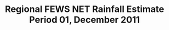 ---
title: Regional FEWS NET Rainfall Estimate Period 01, December 2011
categories: 
    - data
geography: regional
partner: fews
cat: remote
year: 2012
layer: fews-net.sahel-fewsnet-rfe-period11121,devseed.sahel-africa-borders-land  
api:
embed:
source: <a href="http://fews.net">FEWS NET</a>  
license: Public Domain
updated: 3/28/12
description: This layer depicts the dekadal (10-day) rainfall estimate (RFE) based on RFE 2.0 algorithm and interpolation method produced by National Oceanic and Atmospheric Administration's (NOAA) Climate Prediction Center. Daily rainfall estimates are summed to produce dekadal totals. Additional information about RFE 2.0 can be found on the [African Rainfall Estimates data page](http://www.cpc.ncep.noaa.gov/products/fews/rfe.shtml). 
downloads:
    - type: geotiff
      link: http://dl.dropbox.com/u/72717685/fewsnet-rfe-period11121.zip
---